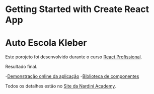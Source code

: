 # Getting Started with Create React App
# Auto Escola Kleber
 Este porojeto foi desenvolvido durante o curso [React Profissional](https://www.udemy.com/course/react-redux-profissional/?couponCode=24T3FS41524).

 Resultado final.

-[Demonstração online da aplicação](https://projetoautoescola-kleber.vercel.app/)
-[Biblioteca de componentes](https://master--5f1eff5e22eade0022d4d27d.chromatic.com)

Todos os detalhes estão no [Site da Nardini Academy](https://nardinicademy.com).